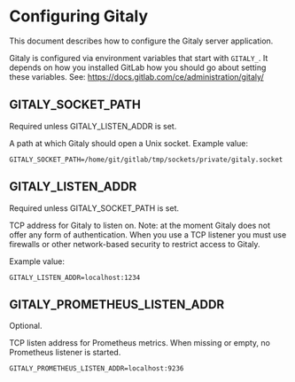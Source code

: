 # Configuring Gitaly

This document describes how to configure the Gitaly server
application.

Gitaly is configured via environment variables that start with
`GITALY_`. It depends on how you installed GitLab how you should go
about setting these variables. See:
https://docs.gitlab.com/ce/administration/gitaly/

## GITALY_SOCKET_PATH

Required unless GITALY_LISTEN_ADDR is set.

A path at which Gitaly should open a Unix socket. Example value:

```
GITALY_SOCKET_PATH=/home/git/gitlab/tmp/sockets/private/gitaly.socket
```

## GITALY_LISTEN_ADDR

Required unless GITALY_SOCKET_PATH is set.

TCP address for Gitaly to listen on. Note: at the moment Gitaly does
not offer any form of authentication. When you use a TCP listener you
must use firewalls or other network-based security to restrict access
to Gitaly.

Example value:

```
GITALY_LISTEN_ADDR=localhost:1234
```

## GITALY_PROMETHEUS_LISTEN_ADDR

Optional.

TCP listen address for Prometheus metrics. When missing or empty, no
Prometheus listener is started.

```
GITALY_PROMETHEUS_LISTEN_ADDR=localhost:9236
```
